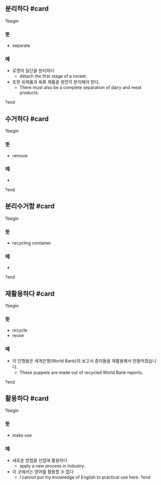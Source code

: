 ## 분리하다 #card
?begin
### 뜻
- separate
### 예
- 로켓의 일단을 분리하다
    - detach the first stage of a rocket.
- 또한 유제품과 육류 제품을 완전히 분리해야 한다.
    - There must also be a complete separation of dairy and meat products.
<!--SR:!2025-06-18,29,270-->
?end


## 수거하다 #card
?begin
### 뜻
- remove
### 예
-
?end


## 분리수거함 #card
?begin
### 뜻
- recycling container
### 예
-
<!--SR:!2025-05-13,11,230-->
?end


## 재활용하다 #card
?begin
### 뜻
- recycle
- reuse
### 예
- 이 인형들은 세계은행(World Bank)의 보고서 종이들을 재활용해서 만들어졌습니다.
	- These puppets are made out of recycled World Bank reports.
<!--SR:!2025-06-16,45,250-->
?end


## 활용하다 #card
?begin
### 뜻
- make use
### 예
- 새로운 방법을 산업에 활용하다
	- apply a new process in industry.
- 이 곳에서는 영어를 활용할 수 없다
	- I cannot put my knowledge of English to practical use here.
?end

